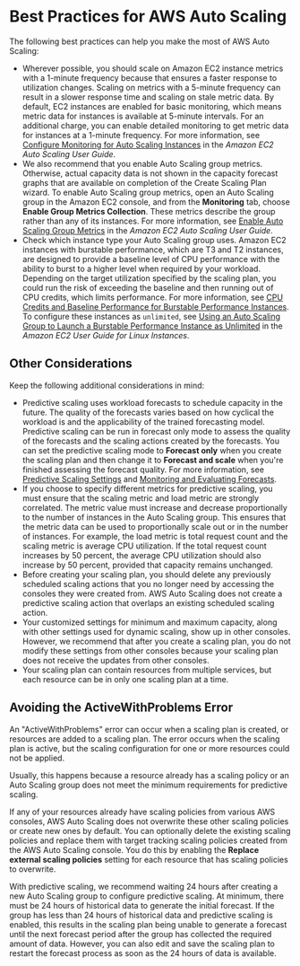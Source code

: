 # Best Practices for AWS Auto Scaling<a name="gs-best-practices"></a>

The following best practices can help you make the most of AWS Auto Scaling:
+ Wherever possible, you should scale on Amazon EC2 instance metrics with a 1\-minute frequency because that ensures a faster response to utilization changes\. Scaling on metrics with a 5\-minute frequency can result in a slower response time and scaling on stale metric data\. By default, EC2 instances are enabled for basic monitoring, which means metric data for instances is available at 5\-minute intervals\. For an additional charge, you can enable detailed monitoring to get metric data for instances at a 1\-minute frequency\. For more information, see [Configure Monitoring for Auto Scaling Instances](https://docs.aws.amazon.com/autoscaling/ec2/userguide/as-instance-monitoring.html#enable-as-instance-metrics) in the *Amazon EC2 Auto Scaling User Guide*\.
+ We also recommend that you enable Auto Scaling group metrics\. Otherwise, actual capacity data is not shown in the capacity forecast graphs that are available on completion of the Create Scaling Plan wizard\. To enable Auto Scaling group metrics, open an Auto Scaling group in the Amazon EC2 console, and from the **Monitoring** tab, choose **Enable Group Metrics Collection**\. These metrics describe the group rather than any of its instances\. For more information, see [Enable Auto Scaling Group Metrics](https://docs.aws.amazon.com/autoscaling/ec2/userguide/as-instance-monitoring.html#as-enable-group-metrics) in the *Amazon EC2 Auto Scaling User Guide*\.
+ Check which instance type your Auto Scaling group uses\. Amazon EC2 instances with burstable performance, which are T3 and T2 instances, are designed to provide a baseline level of CPU performance with the ability to burst to a higher level when required by your workload\. Depending on the target utilization specified by the scaling plan, you could run the risk of exceeding the baseline and then running out of CPU credits, which limits performance\. For more information, see [CPU Credits and Baseline Performance for Burstable Performance Instances](https://docs.aws.amazon.com/AWSEC2/latest/UserGuide/burstable-credits-baseline-concepts.html)\. To configure these instances as `unlimited`, see [Using an Auto Scaling Group to Launch a Burstable Performance Instance as Unlimited](https://docs.aws.amazon.com/AWSEC2/latest/UserGuide/burstable-performance-instances-how-to.html#burstable-performance-instances-auto-scaling-grp) in the *Amazon EC2 User Guide for Linux Instances*\.

## Other Considerations<a name="gs-considerations"></a>

Keep the following additional considerations in mind:
+ Predictive scaling uses workload forecasts to schedule capacity in the future\. The quality of the forecasts varies based on how cyclical the workload is and the applicability of the trained forecasting model\. Predictive scaling can be run in forecast only mode to assess the quality of the forecasts and the scaling actions created by the forecasts\. You can set the predictive scaling mode to **Forecast only** when you create the scaling plan and then change it to **Forecast and scale** when you're finished assessing the forecast quality\. For more information, see [Predictive Scaling Settings](gs-specify-custom-settings.md#gs-customize-predictive-scaling) and [Monitoring and Evaluating Forecasts](gs-create-scaling-plan.md#gs-monitoring-forecasts)\.
+ If you choose to specify different metrics for predictive scaling, you must ensure that the scaling metric and load metric are strongly correlated\. The metric value must increase and decrease proportionally to the number of instances in the Auto Scaling group\. This ensures that the metric data can be used to proportionally scale out or in the number of instances\. For example, the load metric is total request count and the scaling metric is average CPU utilization\. If the total request count increases by 50 percent, the average CPU utilization should also increase by 50 percent, provided that capacity remains unchanged\.
+ Before creating your scaling plan, you should delete any previously scheduled scaling actions that you no longer need by accessing the consoles they were created from\. AWS Auto Scaling does not create a predictive scaling action that overlaps an existing scheduled scaling action\.
+ Your customized settings for minimum and maximum capacity, along with other settings used for dynamic scaling, show up in other consoles\. However, we recommend that after you create a scaling plan, you do not modify these settings from other consoles because your scaling plan does not receive the updates from other consoles\. 
+ Your scaling plan can contain resources from multiple services, but each resource can be in only one scaling plan at a time\. 

## Avoiding the ActiveWithProblems Error<a name="gs-activewithproblems"></a>

An "ActiveWithProblems" error can occur when a scaling plan is created, or resources are added to a scaling plan\. The error occurs when the scaling plan is active, but the scaling configuration for one or more resources could not be applied\.

Usually, this happens because a resource already has a scaling policy or an Auto Scaling group does not meet the minimum requirements for predictive scaling\.

If any of your resources already have scaling policies from various AWS consoles, AWS Auto Scaling does not overwrite these other scaling policies or create new ones by default\. You can optionally delete the existing scaling policies and replace them with target tracking scaling policies created from the AWS Auto Scaling console\. You do this by enabling the **Replace external scaling policies** setting for each resource that has scaling policies to overwrite\. 

With predictive scaling, we recommend waiting 24 hours after creating a new Auto Scaling group to configure predictive scaling\. At minimum, there must be 24 hours of historical data to generate the initial forecast\. If the group has less than 24 hours of historical data and predictive scaling is enabled, this results in the scaling plan being unable to generate a forecast until the next forecast period after the group has collected the required amount of data\. However, you can also edit and save the scaling plan to restart the forecast process as soon as the 24 hours of data is available\.